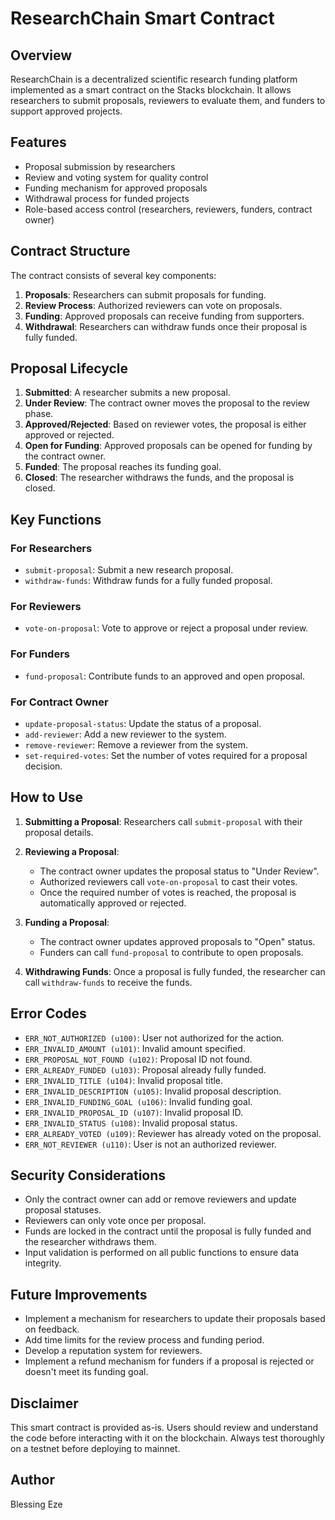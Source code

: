 # ResearchChain Smart Contract

## Overview

ResearchChain is a decentralized scientific research funding platform implemented as a smart contract on the Stacks blockchain. It allows researchers to submit proposals, reviewers to evaluate them, and funders to support approved projects.

## Features

- Proposal submission by researchers
- Review and voting system for quality control
- Funding mechanism for approved proposals
- Withdrawal process for funded projects
- Role-based access control (researchers, reviewers, funders, contract owner)

## Contract Structure

The contract consists of several key components:

1. **Proposals**: Researchers can submit proposals for funding.
2. **Review Process**: Authorized reviewers can vote on proposals.
3. **Funding**: Approved proposals can receive funding from supporters.
4. **Withdrawal**: Researchers can withdraw funds once their proposal is fully funded.

## Proposal Lifecycle

1. **Submitted**: A researcher submits a new proposal.
2. **Under Review**: The contract owner moves the proposal to the review phase.
3. **Approved/Rejected**: Based on reviewer votes, the proposal is either approved or rejected.
4. **Open for Funding**: Approved proposals can be opened for funding by the contract owner.
5. **Funded**: The proposal reaches its funding goal.
6. **Closed**: The researcher withdraws the funds, and the proposal is closed.

## Key Functions

### For Researchers

- `submit-proposal`: Submit a new research proposal.
- `withdraw-funds`: Withdraw funds for a fully funded proposal.

### For Reviewers

- `vote-on-proposal`: Vote to approve or reject a proposal under review.

### For Funders

- `fund-proposal`: Contribute funds to an approved and open proposal.

### For Contract Owner

- `update-proposal-status`: Update the status of a proposal.
- `add-reviewer`: Add a new reviewer to the system.
- `remove-reviewer`: Remove a reviewer from the system.
- `set-required-votes`: Set the number of votes required for a proposal decision.

## How to Use

1. **Submitting a Proposal**:
   Researchers call `submit-proposal` with their proposal details.

2. **Reviewing a Proposal**:
   - The contract owner updates the proposal status to "Under Review".
   - Authorized reviewers call `vote-on-proposal` to cast their votes.
   - Once the required number of votes is reached, the proposal is automatically approved or rejected.

3. **Funding a Proposal**:
   - The contract owner updates approved proposals to "Open" status.
   - Funders can call `fund-proposal` to contribute to open proposals.

4. **Withdrawing Funds**:
   Once a proposal is fully funded, the researcher can call `withdraw-funds` to receive the funds.

## Error Codes

- `ERR_NOT_AUTHORIZED (u100)`: User not authorized for the action.
- `ERR_INVALID_AMOUNT (u101)`: Invalid amount specified.
- `ERR_PROPOSAL_NOT_FOUND (u102)`: Proposal ID not found.
- `ERR_ALREADY_FUNDED (u103)`: Proposal already fully funded.
- `ERR_INVALID_TITLE (u104)`: Invalid proposal title.
- `ERR_INVALID_DESCRIPTION (u105)`: Invalid proposal description.
- `ERR_INVALID_FUNDING_GOAL (u106)`: Invalid funding goal.
- `ERR_INVALID_PROPOSAL_ID (u107)`: Invalid proposal ID.
- `ERR_INVALID_STATUS (u108)`: Invalid proposal status.
- `ERR_ALREADY_VOTED (u109)`: Reviewer has already voted on the proposal.
- `ERR_NOT_REVIEWER (u110)`: User is not an authorized reviewer.

## Security Considerations

- Only the contract owner can add or remove reviewers and update proposal statuses.
- Reviewers can only vote once per proposal.
- Funds are locked in the contract until the proposal is fully funded and the researcher withdraws them.
- Input validation is performed on all public functions to ensure data integrity.

## Future Improvements

- Implement a mechanism for researchers to update their proposals based on feedback.
- Add time limits for the review process and funding period.
- Develop a reputation system for reviewers.
- Implement a refund mechanism for funders if a proposal is rejected or doesn't meet its funding goal.

## Disclaimer

This smart contract is provided as-is. Users should review and understand the code before interacting with it on the blockchain. Always test thoroughly on a testnet before deploying to mainnet.

## Author

Blessing Eze